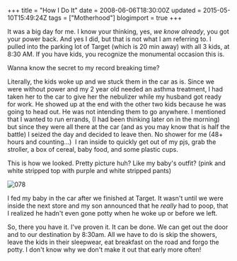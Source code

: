 +++
title = "How I Do It"
date = 2008-06-06T18:30:00Z
updated = 2015-05-10T15:49:24Z
tags = ["Motherhood"]
blogimport = true 
+++

It was a big day for me.  I know your thinking, yes, _we know already_, you got your power back.  And yes I did, but that is not what I am referring to.  I pulled into the parking lot of Target (which is 20 min away) with all 3 kids, at 8:30 AM.  If you have kids, you recognize the monumental occasion this is.  

Wanna know the secret to my record breaking time?  

Literally, the kids woke up and we stuck them in the car as is.  Since we were without power and my 2 year old needed an asthma treatment, I had taken her to the car to give her the nebulizer while my husband got ready for work.  He showed up at the end with the other two kids because he was going to head out.  He was not intending them to go anywhere.  I mentioned that I wanted to run errands, (I had been thinking later on in the morning) but since they were all there at the car (and as you may know that is half the battle) I seized the day and decided to leave then.  No shower for me (48+ hours and counting...)  I ran inside to quickly get out of my pjs, grab the stroller, a box of cereal, baby food, and some plastic cups.  

This is how we looked.  Pretty picture huh?  Like my baby's outfit? (pink and white stripped top with purple and white stripped pants)  
[](https://latc.s3.amazonaws.com/wp-content/uploads/2008/06/078.jpg)  

![078](https://latc.s3.amazonaws.com/wp-content/uploads/2008/06/078-300x225.jpg "078")

I fed my baby in the car after we finished at Target.  It wasn't until we were inside the next store and my son announced that he _really_ had to poop, that I realized he hadn't even gone potty when he woke up or before we left.

So, there you have it.  I've proven it.  It can be done.  We can get out the door and to our destination by 8:30am.  All we have to do is skip the showers, leave the kids in their sleepwear, eat breakfast on the road and forgo the potty.  I don't know why we don't make it out that early more often!
  

